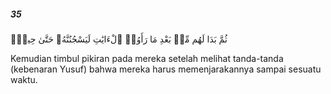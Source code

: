 ##### 35

<span class="ayah">ثُمَّ بَدَا لَهُم مِّنۢ بَعْدِ مَا رَأَوُا۟ ٱلْءَايَٰتِ لَيَسْجُنُنَّهُۥ حَتَّىٰ حِينٍۢ</span>

<span class="ayah_translation">Kemudian timbul pikiran pada mereka setelah melihat tanda-tanda (kebenaran Yusuf) bahwa mereka harus memenjarakannya sampai sesuatu waktu.</span>
